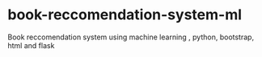 # book-reccomendation-system-ml
Book reccomendation system using machine learning , python, bootstrap, html and flask
